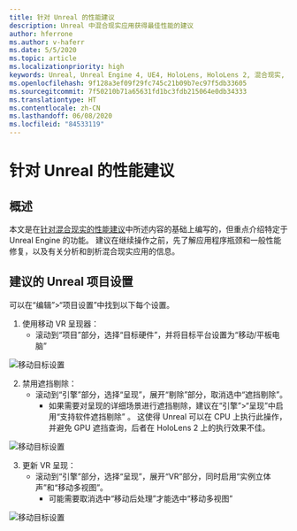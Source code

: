 ```yaml
---
title: 针对 Unreal 的性能建议
description: Unreal 中混合现实应用获得最佳性能的建议
author: hferrone
ms.author: v-haferr
ms.date: 5/5/2020
ms.topic: article
ms.localizationpriority: high
keywords: Unreal, Unreal Engine 4, UE4, HoloLens, HoloLens 2, 混合现实, 性能, 优化, 设置, 文档
ms.openlocfilehash: 9f128a3ef09f29fc745c21b09b7ec97f5db33605
ms.sourcegitcommit: 7f50210b71a65631fd1bc3fdb215064e0db34333
ms.translationtype: HT
ms.contentlocale: zh-CN
ms.lasthandoff: 06/08/2020
ms.locfileid: "84533119"
---
```

# <a name="performance-recommendations-for-unreal"></a>针对 Unreal 的性能建议

## <a name="overview"></a>概述

本文是在[针对混合现实的性能建议](understanding-performance-for-mixed-reality.md)中所述内容的基础上编写的，但重点介绍特定于 Unreal Engine 的功能。 建议在继续操作之前，先了解应用程序瓶颈和一般性能修复，以及有关分析和剖析混合现实应用的信息。

## <a name="recommended-unreal-project-settings"></a>建议的 Unreal 项目设置
可以在“编辑”>“项目设置”中找到以下每个设置。

1. 使用移动 VR 呈现器：
    * 滚动到“项目”部分，选择“目标硬件”，并将目标平台设置为“移动/平板电脑”

![移动目标设置](images/unreal/performance-recommendations-img-01.png)

2. 禁用遮挡剔除：
    * 滚动到“引擎”部分，选择“呈现”，展开“剔除”部分，取消选中“遮挡剔除”。
        + 如果需要对呈现的详细场景进行遮挡剔除，建议在“引擎”>“呈现”中启用“支持软件遮挡剔除” 。 这使得 Unreal 可以在 CPU 上执行此操作，并避免 GPU 遮挡查询，后者在 HoloLens 2 上的执行效果不佳。

![移动目标设置](images/unreal/performance-recommendations-img-02.png)

3. 更新 VR 呈现：
    * 滚动到“引擎”部分，选择“呈现”，展开“VR”部分，同时启用“实例立体声”和“移动多视图”。
        + 可能需要取消选中“移动后处理”才能选中“移动多视图”

![移动目标设置](images/unreal/performance-recommendations-img-03.png)
